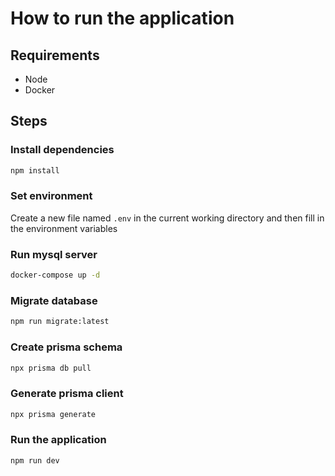 # How to run the application

## Requirements

- Node
- Docker

## Steps

### Install dependencies

```sh
npm install
```

### Set environment

Create a new file named `.env` in the current working directory and then fill in the environment variables

### Run mysql server

```sh
docker-compose up -d
```

### Migrate database

```sh
npm run migrate:latest
```

### Create prisma schema

```sh
npx prisma db pull
```

### Generate prisma client

```sh
npx prisma generate
```

### Run the application

```sh
npm run dev
```
